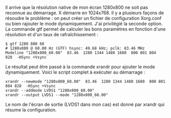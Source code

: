 <!-- title: Problème de résolution avec Xorg -->
<!-- category: GNU/Linux -->

Il arrive que la résolution native de mon écran 1280x800 ne soit pas reconnue
au démarrage. X démarre en 1024x768.<!-- more --> Il y a plusieurs façons de résoudre le
problème : on peut créer un fichier de configuration Xorg.conf ou bien
rajouter le mode dynamiquement. J'ai privilégié la seconde option. La commande
gtf permet de calculer les bons paramètres en fonction d'une résolution et
d'un taux de rafraîchissement :

```shell
$ gtf 1280 800 60
# 1280x800 @ 60.00 Hz (GTF) hsync: 49.68 kHz; pclk: 83.46 MHz
Modeline "1280x800_60.00"  83.46  1280 1344 1480 1680  800 801 804 828  -HSync +Vsync
```

Le résultat peut être passé à la commande xrandr pour ajouter le mode
dynamiquement. Voici le script complet à exécuter au démarrage :

```shell
xrandr --newmode "1280x800_60.00"  83.46  1280 1344 1480 1680  800 801 804 828  -HSync +Vsync
xrandr --addmode LVDS1 "1280x800_60.00"
xrandr --output LVDS1 --mode "1280x800_60.00"
```

Le nom de l'écran de sortie (LVDS1 dans mon cas) est donné par xrandr qui
résume la configuration.
